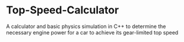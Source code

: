 # Top-Speed-Calculator
A calculator and basic physics simulation in C++ to determine the necessary engine power for a car to achieve its gear-limited top speed
